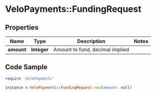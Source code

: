 # VeloPayments::FundingRequest

## Properties

Name | Type | Description | Notes
------------ | ------------- | ------------- | -------------
**amount** | **Integer** | Amount to fund, decimal implied | 

## Code Sample

```ruby
require 'VeloPayments'

instance = VeloPayments::FundingRequest.new(amount: null)
```


